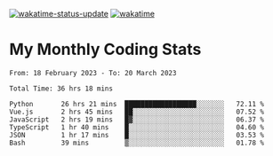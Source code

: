 [![wakatime-status-update](https://github.com/noopurphalak/noopurphalak/workflows/wakatime-status-update/badge.svg)](https://github.com/noopurphalak/noopurphalak/actions/workflows/main.yml)
[![wakatime](https://wakatime.com/badge/user/80ace140-ef40-4fdd-b8ed-f3be3d2e1aea.svg)](https://wakatime.com/@80ace140-ef40-4fdd-b8ed-f3be3d2e1aea)

# My Monthly Coding Stats

<!--START_SECTION:waka-->

```text
From: 18 February 2023 - To: 20 March 2023

Total Time: 36 hrs 18 mins

Python       26 hrs 21 mins  ██████████████████░░░░░░░   72.11 %
Vue.js       2 hrs 45 mins   ██░░░░░░░░░░░░░░░░░░░░░░░   07.52 %
JavaScript   2 hrs 19 mins   █▓░░░░░░░░░░░░░░░░░░░░░░░   06.37 %
TypeScript   1 hr 40 mins    █░░░░░░░░░░░░░░░░░░░░░░░░   04.60 %
JSON         1 hr 17 mins    █░░░░░░░░░░░░░░░░░░░░░░░░   03.53 %
Bash         39 mins         ▒░░░░░░░░░░░░░░░░░░░░░░░░   01.78 %
```

<!--END_SECTION:waka-->
